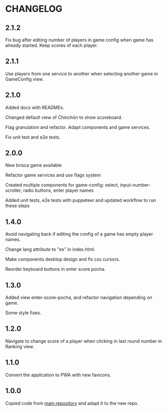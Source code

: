 # CHANGELOG

## 2.1.2

Fix bug after editing number of players in game config when game has already started. Keep scores of each player.

## 2.1.1

Use players from one service to another when selecting another game in GameConfig view.

## 2.1.0

Added docs with READMEs.

Changed default view of Chinchón to show scoreboard.

Flag granulation and refactor. Adapt components and game services.

Fix unit test and e2e tests.

## 2.0.0

New brisca game available

Refactor game services and use flags system

Created multiple components for game-config: select, input-number-scroller, radio buttons, enter player names

Added unit tests, e2e tests with puppeteer and updated workflow to run these steps

## 1.4.0

Avoid navigating back if editing the config of a game has empty player names.

Change lang attribute to "es" in index.html.

Make components desktop design and fix css cursors.

Reorder keyboard buttons in enter score pocha.

## 1.3.0

Added view enter-score-pocha, and refactor navigation depending on game.

Some style fixes.

## 1.2.0

Navigate to change score of a player when clicking in last round number in Ranking view.

## 1.1.0

Convert the application to PWA with new favicons.

## 1.0.0

Copied code from [main repository](https://github.com/jaimemartinmartin15/jaimeelingeniero.es) and adapt it to the new repo.
